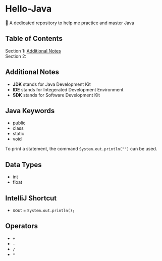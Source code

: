 # Hello-Java

:wave: A dedicated repository to help me practice and master Java 

## Table of Contents

Section 1: [Additional Notes]()\
Section 2:

## Additional Notes

* **JDK** stands for Java Development Kit
* **IDE** stands for Integerated Development Environment
* **SDK** stands for Software Development Kit

## Java Keywords

- public
- class
- static
- void

To print a statement, the command `System.out.println("")` can be used.

## Data Types

- int
- float


## IntelliJ Shortcut

- sout = `System.out.println();`

## Operators

- `+`
- `-`
- `/`
- `*`